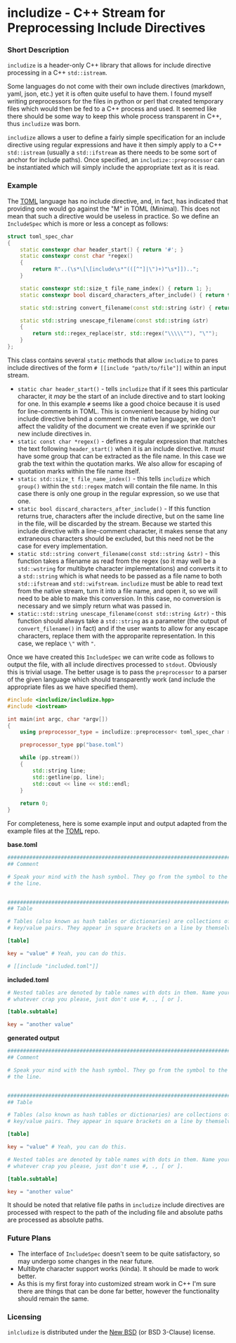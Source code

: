 # includize - C++ Stream for Preprocessing Include Directives

### Short Description

`includize` is a header-only C++ library that allows for include directive processing in a C++ `std::istream`.  

Some languages do not come with their own include directives (markdown, yaml, json, etc.) yet it is often quite useful to have them.  I found myself writing preprocessors for the files in python or perl that created temporary files which would then be fed to a C++ process and used.  It seemed like there should be some way to keep this whole process transparent in C++, thus `includize` was born.

`includize` allows a user to define a fairly simple specification for an include directive using regular expressions and have it then simply apply to a C++ `std::istream` (usually a `std::ifstream` as there needs to be some sort of anchor for include paths).  Once specified, an `includize::preprocessor` can be instantiated which will simply include the appropriate text as it is read.

### Example

The [TOML](https://github.com/toml-lang/toml) language has no include directive, and, in fact, has indicated that providing one would go against the "M" in TOML (Minimal).  This does not mean that such a directive would be useless in practice.  So we define an `IncludeSpec` which is more or less a concept as follows:

```c++
struct toml_spec_char
{
    static constexpr char header_start() { return '#'; }
    static constexpr const char *regex()
    {
        return R"..(\s*\[\[include\s*"(([^"]|\")+)"\s*]])..";
    }

    static constexpr std::size_t file_name_index() { return 1; };
    static constexpr bool discard_characters_after_include() { return true; }

    static std::string convert_filename(const std::string &str) { return str; }

    static std::string unescape_filename(const std::string &str)
    {
        return std::regex_replace(str, std::regex("\\\\\""), "\"");
    }
};
```

This class contains several `static` methods that allow `includize` to pares include directives of the form `# [[include "path/to/file"]]` within an input stream.

   * `static char header_start()` - tells `includize` that if it sees this particular character, it _may_ be the start of an include directive and to start looking for one.  In this example `#` seems like a good choice because it is used for line-comments in TOML.  This is convenient because by hiding our include directive behind a comment in the native language, we don't affect the validity of the document we create even if we sprinkle our new include directives in.
   * `static const char *regex()` - defines a regular expression that matches the text following `header_start()` when it is an include directive.  It *must* have some group that can be extracted as the file name.  In this case we grab the text within the quotation marks.  We also allow for escaping of quotation marks within the file name itself.
   * `static std::size_t file_name_index()` - this tells `includize` which `group()` within the `std::regex` match will contain the file name.  In this case there is only one group in the regular expression, so we use that one.
   * `static bool discard_characters_after_include()` - If this function returns true, characters after the include directive, but on the same line in the file, will be discarded by the stream.  Because we started this include directive with a line-comment character, it makes sense that any extraneous characters should be excluded, but this need not be the case for every implementation.
   * `static std::string convert_filename(const std::string &str)` - this function takes a filename as read from the regex (so it may well be a `std::wstring` for multibyte character implementations) and converts it to a `std::string` which is what needs to be passed as a file name to both `std::ifstream` and `std::wifstream`.  `includize` must be able to read text from the native stream, turn it into a file name, and open it, so we will need to be able to make this conversion.  In this case, no conversion is necessary and we simply return what was passed in.
   * `static::std::string unescape_filename(const std::string &str)` - this function should always take a `std::string` as a parameter (the output of `convert_filename()` in fact) and if the user wants to allow for any escape characters, replace them with the approparite representation.  In this case, we replace `\"` with `"`.
   
Once we have created this `IncludeSpec` we can write code as follows to output the file, with all include directives processed to `stdout`.  Obviously this is trivial usage.  The better usage is to pass the `preprocessor` to a parser of the given language which should transparently work (and include the appropriate files as we have specified them).

```c++
#include <includize/includize.hpp>
#include <iostream>

int main(int argc, char *argv[])
{
    using preprocessor_type = includize::preprocessor< toml_spec_char >;

    preprocessor_type pp("base.toml")

    while (pp.stream())
    {
        std::string line;
        std::getline(pp, line);
        std::cout << line << std::endl;
    }
    
    return 0;
}
```

For completeness, here is some example input and output adapted from the example files at the [TOML](https://github.com/toml-lang/toml) repo.

**base.toml**
```toml
################################################################################
## Comment

# Speak your mind with the hash symbol. They go from the symbol to the end of
# the line.


################################################################################
## Table

# Tables (also known as hash tables or dictionaries) are collections of
# key/value pairs. They appear in square brackets on a line by themselves.

[table]

key = "value" # Yeah, you can do this.

# [[include "included.toml"]]
```

**included.toml**
```toml
# Nested tables are denoted by table names with dots in them. Name your tables
# whatever crap you please, just don't use #, ., [ or ].

[table.subtable]

key = "another value"
```

**generated output**
```toml
################################################################################
## Comment

# Speak your mind with the hash symbol. They go from the symbol to the end of
# the line.


################################################################################
## Table

# Tables (also known as hash tables or dictionaries) are collections of
# key/value pairs. They appear in square brackets on a line by themselves.

[table]

key = "value" # Yeah, you can do this.

# Nested tables are denoted by table names with dots in them. Name your tables
# whatever crap you please, just don't use #, ., [ or ].

[table.subtable]

key = "another value"
```

It should be noted that relative file paths in `includize` include directives are processed with respect to the path of the including file and absolute paths are processed as absolute paths.

### Future Plans

   * The interface of `IncludeSpec` doesn't seem to be quite satisfactory, so may undergo some changes in the near future.
   * Multibyte character support works (kinda).  It should be made to work better.
   * As this is my first foray into customized stream work in C++ I'm sure there are things that can be done far better, however the functionality should remain the same.

### Licensing

`inlcludize` is distributed under the [New BSD](http://opensource.org/licenses/BSD-3-Clause) (or BSD 3-Clause) license.
